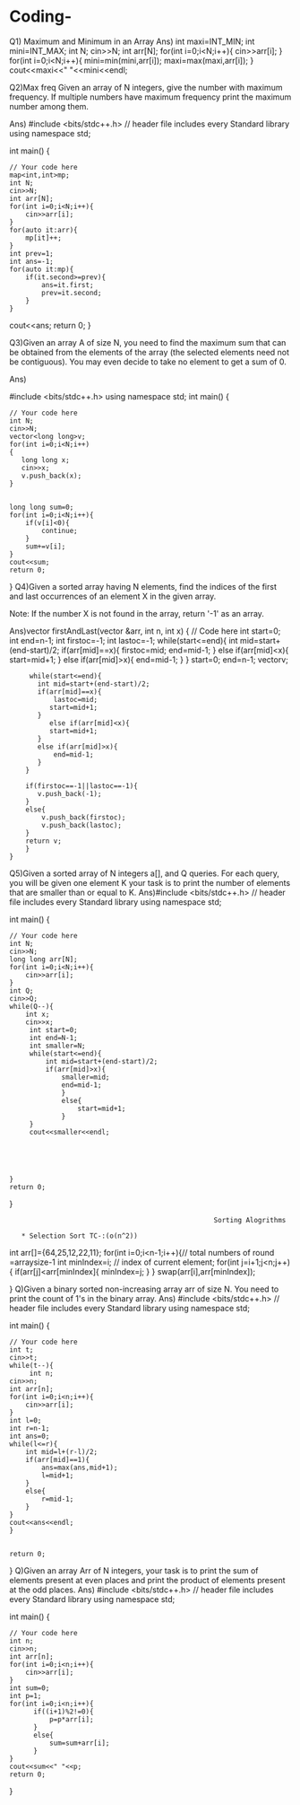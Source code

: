 # Coding-
Q1)     Maximum and Minimum in an Array
Ans)    int maxi=INT_MIN;
        int mini=INT_MAX;
        int N;
        cin>>N;
        int arr[N];
        for(int i=0;i<N;i++){
            cin>>arr[i];
        }
        for(int i=0;i<N;i++){
            mini=min(mini,arr[i]);
            maxi=max(maxi,arr[i]);
        }
        cout<<maxi<<" "<<mini<<endl;
        
Q2)Max freq  Given an array of N integers, give the number with maximum frequency. If multiple numbers have maximum frequency print the maximum number among them.

Ans)  #include <bits/stdc++.h> // header file includes every Standard library
using namespace std;

int main() {

	// Your code here
	map<int,int>mp;
	int N;
	cin>>N;
	int arr[N];
	for(int i=0;i<N;i++){
		cin>>arr[i];
	}
	for(auto it:arr){
		mp[it]++;
	}
	int prev=1;
	int ans=-1;
	for(auto it:mp){
		if(it.second>=prev){
			ans=it.first;
			prev=it.second;
		}
	}
cout<<ans;
	return 0;
}

Q3)Given an array A of size N, you need to find the maximum sum that can be obtained from the elements of the array (the selected elements need not be contiguous). You may even decide to take no element to get a sum of 0.

Ans)


#include <bits/stdc++.h>
using namespace std;
int main() {

	// Your code here
	int N;
	cin>>N;
    vector<long long>v;
	for(int i=0;i<N;i++)
	{
       long long x;
	   cin>>x;
	   v.push_back(x);
	}

	
	long long sum=0;
	for(int i=0;i<N;i++){
		if(v[i]<0){
			continue;
		}
		sum+=v[i];
	}
	cout<<sum;
	return 0;
}
Q4)Given a sorted array having N elements, find the indices of the first and last occurrences of an element X in the given array.

Note: If the number X is not found in the array, return '-1' as an array.

Ans)vector<int> firstAndLast(vector<int> &arr, int n, int x) {
        // Code here
        int start=0;
        int end=n-1;
        int firstoc=-1;
        int lastoc=-1;
        while(start<=end){
           int mid=start+(end-start)/2;
           if(arr[mid]==x){
               firstoc=mid;
               end=mid-1;
           }
           else if(arr[mid]<x){
               start=mid+1;
           }
            else if(arr[mid]>x){
               end=mid-1;
           }
        }
        start=0;
        end=n-1;
        vector<int>v;
    
         while(start<=end){
           int mid=start+(end-start)/2;
           if(arr[mid]==x){
               lastoc=mid;
              start=mid+1;
           }
              else if(arr[mid]<x){
              start=mid+1;
           }
           else if(arr[mid]>x){
               end=mid-1;
           }
        }
      
        if(firstoc==-1||lastoc==-1){
           v.push_back(-1);
        }
        else{
            v.push_back(firstoc);
            v.push_back(lastoc);
        }
        return v;
        }
	}
	
Q5)Given a sorted array of N integers a[], and Q queries. For each query, you will be given one element K your task is to print the number of elements that are smaller than or equal to K.
Ans)#include <bits/stdc++.h> // header file includes every Standard library
using namespace std;

int main() {

	// Your code here
	int N;
	cin>>N;
	long long arr[N];
	for(int i=0;i<N;i++){
		cin>>arr[i];
	}
	int Q;
	cin>>Q;
	while(Q--){
		int x;
		cin>>x;
         int start=0;
		 int end=N-1;
		 int smaller=N;
		 while(start<=end){
			 int mid=start+(end-start)/2;
			 if(arr[mid]>x){
				 smaller=mid;
				 end=mid-1;
				 }
				 else{
					 start=mid+1;
				 }
		 }
		 cout<<smaller<<endl;


		
		
		
	}
	return 0;
}
	
	                                                   Sorting Alogrithms
	
       * Selection Sort TC-:(o(n^2))
int arr[]={64,25,12,22,11};
for(int i=0;i<n-1;i++){// total numbers of round =arraysize-1
  int minIndex=i; // index of current element;
  for(int j=i+1;j<n;j++){
	 if(arr[j]<arr[minIndex]{
	   minIndex=j;
	}
	}
	swap(arr[i],arr[minIndex]);
			
			
}
Q)Given a binary sorted non-increasing array arr of size N. You need to print the count of 1's in the binary array.
Ans) #include <bits/stdc++.h> // header file includes every Standard library
using namespace std;

int main() {

	// Your code here
	int t;
	cin>>t;
	while(t--){
         int n;
	cin>>n;
	int arr[n];
	for(int i=0;i<n;i++){
		cin>>arr[i];
	}
	int l=0;
	int r=n-1;
	int ans=0;
	while(l<=r){
		int mid=l+(r-l)/2;
		if(arr[mid]==1){
			ans=max(ans,mid+1);
			l=mid+1;
		}
		else{
			r=mid-1;
		}
	}
	cout<<ans<<endl;
	}
	

	return 0;
}
Q)Given an array Arr of N integers, your task is to print the sum of elements present at even places and print the product of elements present at the odd places.
Ans) #include <bits/stdc++.h> // header file includes every Standard library
using namespace std;

int main() {

	// Your code here
    int n;
    cin>>n;
    int arr[n];
    for(int i=0;i<n;i++){
        cin>>arr[i];
    }
    int sum=0;
    int p=1;
    for(int i=0;i<n;i++){
          if((i+1)%2!=0){
              p=p*arr[i];
          }
          else{
              sum=sum+arr[i];
          }
    }
    cout<<sum<<" "<<p;
	return 0;
}
